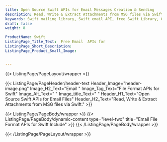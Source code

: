 ```yaml
---
title: Open Source Swift APIs for Email Messages Creation & Sending
description: Read, Write & Extract Attachments from MSG files via Swift. create and send email messages to any SMTP sever.
keywords: Swift mailing library, Swift email API, free Swift Library, Open Source email Library, Swift  MSG  programming, Swift Outlook MSG, Add Attachments to Email,  create  MSG email, Extract email messages, Swift outlook, encode email messages, POP3 support, SMTP support, Parse Email messages, send attachments to multiple users, encode email messages
draft: false
weight: 8

ProductName: Swift
ListingPage_Title_Text:  Free Email  APIs for
ListingPage_Short_Description: 
ListingPage_Product_Small_Image: 


---
```


{{< ListingPage/PageLayout/wrapper >}}

{{< ListingPage/PageHeader/header-text
Header_Image="header-image.png"
Image_H2_Text="Email "
Image_Tag_Text="File Format APIs for  Swift"
Image_Alt_Text=" "
Image_title_Text=" "
Header_H1_Text="Open Source Swift APIs for Email Files"
Header_H2_Text="Read, Write & Extract Attachments from MSG files via Swift." >}}

{{< ListingPage/PageBody/wrapper >}}
{{< ListingPage/PageBody/dynamic-content type="level-two" title="Email File Format APIs for Swift Include" >}}
{{< /ListingPage/PageBody/wrapper >}}

{{< /ListingPage/PageLayout/wrapper >}}